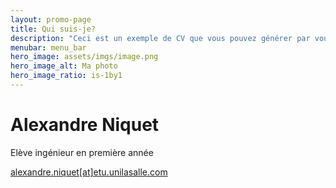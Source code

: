 ```yaml
---
layout: promo-page
title: Qui suis-je?
description: "Ceci est un exemple de CV que vous pouvez générer par vous-même"
menubar: menu_bar
hero_image: assets/imgs/image.png
hero_image_alt: Ma photo
hero_image_ratio: is-1by1
---
```


# Alexandre Niquet
Elève ingénieur en première année



[alexandre.niquet[at]etu.unilasalle.com](mailto:alexandre.niquet@etu.unilasalle.com)





